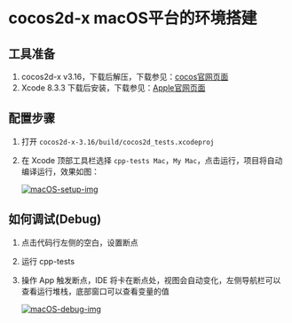 # cocos2d-x macOS平台的环境搭建

## 工具准备

1. cocos2d-x v3.16，下载后解压，下载参见：[cocos官网页面](http://www.cocos.com/download)
1. Xcode 8.3.3 下载后安装，下载参见：[Apple官网页面](https://developer.apple.com/download/more/)

## 配置步骤

1. 打开 `cocos2d-x-3.16/build/cocos2d_tests.xcodeproj` 
1. 在 Xcode 顶部工具栏选择 `cpp-tests Mac`，`My Mac`，点击运行，项目将自动编译运行，效果如图：

    <a href="IOS-img/macOS-install-run.png" target="_blank"><img src="IOS-img/macOS-install-run.png" alt="macOS-setup-img"></a>


## 如何调试(Debug)

1. 点击代码行左侧的空白，设置断点
1. 运行 cpp-tests
3. 操作 App 触发断点，IDE 将卡在断点处，视图会自动变化，左侧导航栏可以查看运行堆栈，底部窗口可以查看变量的值

    <a href="IOS-img/macOS-debug.png" target="_blank"><img src="IOS-img/macOS-debug.png" alt="macOS-debug-img"></a>

